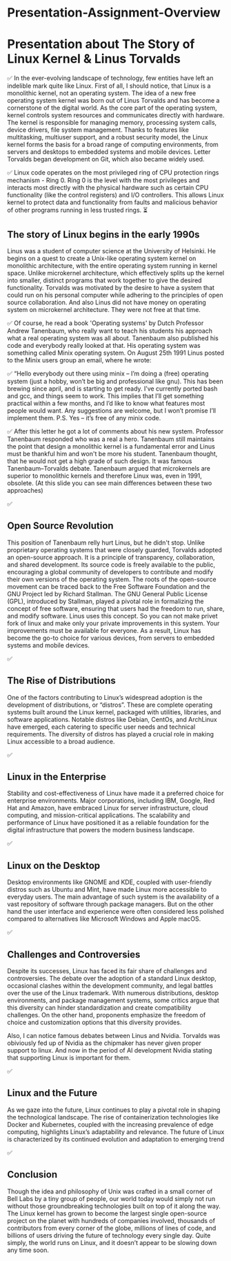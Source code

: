 # Presentation-Assignment-Overview

# Presentation about The Story of Linux Kernel &amp; Linus Torvalds

✅
In the ever-evolving landscape of technology, few entities have left an indelible mark quite like Linux.
First of all, I should notice, that Linux is a monolithic kernel, not an operating system.
The idea of a new free operating system kernel was born out of Linus Torvalds and has become a cornerstone of the digital world.
As the core part of the operating system, kernel controls system resources and communicates directly with hardware. The kernel is responsible for managing memory, processing system calls, device drivers, file system management.
Thanks to features like multitasking, multiuser support, and a robust security model, the Linux kernel forms the basis for a broad range of computing environments, from servers and desktops to embedded systems and mobile devices.
Letter Torvalds began development on Git, which also became widely used.

✅
Linux code operates on the most privileged ring of CPU protection rings mechanism - Ring 0.
Ring 0 is the level with the most privileges and interacts most directly with the physical hardware such as certain CPU functionality (like the control registers) and I/O controllers.
This allows Linux kernel to protect data and functionality from faults and malicious behavior of other programs running in less trusted rings.
⏳

## The story of Linux begins in the early 1990s

Linus was a student of computer science at the University of Helsinki.
He begins on a quest to create a Unix-like operating system kernel on monolithic architecture, with the entire operating system running in kernel space.
Unlike microkernel architecture, which effectively splits up the kernel into smaller, distinct programs that work together to give the desired functionality.
Torvalds was motivated by the desire to have a system that could run on his personal computer while adhering to the principles of open source collaboration.
And also Linus did not have money on operating system on microkernel architecture. They were not free at that time.

✅
Of course, he read a book 'Operating systems' by Dutch Professor Andrew Tanenbaum, who really want to teach his students his approach what a real operating system was all about.
Tanenbaum also published his code and everybody really looked at that. His operating system was something called Minix operating system.
On August 25th 1991 Linus posted to the Minix users group an email, where he wrote:

✅
“Hello everybody out there using minix –
I’m doing a (free) operating system (just a hobby, won’t be big and professional like gnu). This has been brewing since april, and is starting to get ready.
I’ve currently ported bash and gcc, and things seem to work. This implies that I’ll get something practical within a few months, and I’d like to know what features most people would want.
Any suggestions are welcome, but I won’t promise I’ll implement them.
P.S. Yes – it’s free of any minix code.

✅
After this letter he got a lot of comments about his new system.
Professor Tanenbaum responded who was a real a hero. Tanenbaum still maintains the point that design a monolithic kernel is a fundamental error and Linus must be thankful him and won't be more his student.
Tanenbaum thought, that he would not get a high grade of such design.
It was famous Tanenbaum–Torvalds debate. Tanenbaum argued that microkernels are superior to monolithic kernels and therefore Linux was, even in 1991, obsolete.
(At this slide you can see main differences between these two approaches)

✅

## Open Source Revolution

This position of Tanenbaum relly hurt Linus, but he didn't stop.
Unlike proprietary operating systems that were closely guarded, Torvalds adopted an open-source approach.
It is a principle of transparency, collaboration, and shared development.
Its source code is freely available to the public, encouraging a global community of developers to contribute and modify their own versions of the operating system.
The roots of the open-source movement can be traced back to the Free Software Foundation and the GNU Project led by Richard Stallman.
The GNU General Public License (GPL), introduced by Stallman, played a pivotal role in formalizing the concept of free software, ensuring that users had the freedom to run, share, and modify software.
Linus uses this concept. So you can not make privet fork of linux and make only your private improvements in this system. Your improvements must be available for everyone.
As a result, Linux has become the go-to choice for various devices, from servers to embedded systems and mobile devices.

✅

## The Rise of Distributions

One of the factors contributing to Linux’s widespread adoption is the development of distributions, or “distros”.
These are complete operating systems built around the Linux kernel, packaged with utilities, libraries, and software applications.
Notable distros like Debian, CentOs, and ArchLinux have emerged, each catering to specific user needs and technical requirements.
The diversity of distros has played a crucial role in making Linux accessible to a broad audience.

✅

## Linux in the Enterprise

Stability and cost-effectiveness of Linux have made it a preferred choice for enterprise environments.
Major corporations, including IBM, Google, Red Hat and Amazon, have embraced Linux for server infrastructure, cloud computing, and mission-critical applications.
The scalability and performance of Linux have positioned it as a reliable foundation for the digital infrastructure that powers the modern business landscape.

✅

## Linux on the Desktop

Desktop environments like GNOME and KDE, coupled with user-friendly distros such as Ubuntu and Mint, have made Linux more accessible to everyday users.
The main advantage of such system is the availability of a vast repository of software through package managers.
But on the other hand the user interface and experience were often considered less polished compared to alternatives like Microsoft Windows and Apple macOS.

✅

## Challenges and Controversies

Despite its successes, Linux has faced its fair share of challenges and controversies.
The debate over the adoption of a standard Linux desktop, occasional clashes within the development community, and legal battles over the use of the Linux trademark.
With numerous distributions, desktop environments, and package management systems, some critics argue that this diversity can hinder standardization and create compatibility challenges.
On the other hand, proponents emphasize the freedom of choice and customization options that this diversity provides.

Also, I can notice famous debates between Linus and Nvidia. Torvalds was obiviously fed up of Nvidia as the chipmaker has never given proper support to linux.
And now in the period of AI development Nvidia stating that supporting Linux is important for them.

✅

## Linux and the Future

As we gaze into the future, Linux continues to play a pivotal role in shaping the technological landscape.
The rise of containerization technologies like Docker and Kubernetes, coupled with the increasing prevalence of edge computing, highlights Linux’s adaptability and relevance.
The future of Linux is characterized by its continued evolution and adaptation to emerging trend

✅

## Conclusion

Though the idea and philosophy of Unix was crafted in a small corner of Bell Labs by a tiny group of people, our world today would simply not run without those groundbreaking technologies built on top of it along the way.
The Linux kernel has grown to become the largest single open-source project on the planet with hundreds of companies involved, thousands of contributors from every corner of the globe, millions of lines of code, and billions of users driving the future of technology every single day.
Quite simply, the world runs on Linux, and it doesn’t appear to be slowing down any time soon.
